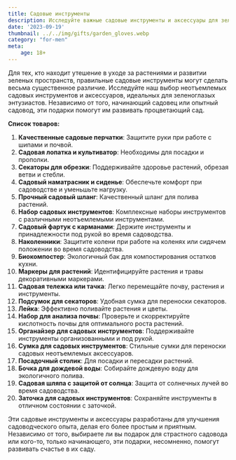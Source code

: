 ```yaml
---
title: Садовые инструменты
description: Исследуйте важные садовые инструменты и аксессуары для зеленоглазых энтузиастов.
date: '2023-09-19'
thumbnail: ../../img/gifts/garden_gloves.webp
category: "for-men"
meta:
    age: 18+
---
```


Для тех, кто находит утешение в уходе за растениями и развитии зеленых пространств, правильные садовые инструменты могут сделать весьма существенное различие. Исследуйте наш выбор неотъемлемых садовых инструментов и аксессуаров, идеальных для зеленоглазых энтузиастов. Независимо от того, начинающий садовец или опытный садовод, эти подарки помогут им развивать процветающий сад.

**Список товаров:**
1. **Качественные садовые перчатки**: Защитите руки при работе с шипами и почвой.
2. **Садовая лопатка и культиватор**: Необходимы для посадки и прополки.
3. **Секаторы для обрезки**: Поддерживайте здоровье растений, обрезая ветви и стебли.
4. **Садовый наматрасник и сиденье**: Обеспечьте комфорт при садоводстве и уменьшьте нагрузку.
5. **Прочный садовый шланг**: Качественный шланг для полива растений.
6. **Набор садовых инструментов**: Комплексные наборы инструментов с различными неотъемлемыми инструментами.
7. **Садовый фартук с карманами**: Держите инструменты и принадлежности под рукой во время садоводства.
8. **Наколенники**: Защитите колени при работе на коленях или сидячем положении во время садоводства.
9. **Биокомпостер**: Экологичный бак для компостирования остатков кухни.
10. **Маркеры для растений**: Идентифицируйте растения и травы декоративными маркерами.
11. **Садовая тележка или тачка**: Легко перемещайте почву, растения и инструменты.
12. **Подсумок для секаторов**: Удобная сумка для переноски секаторов.
13. **Лейка**: Эффективно поливайте растения и цветы.
14. **Набор для анализа почвы**: Проверьте и скорректируйте кислотность почвы для оптимального роста растений.
15. **Органайзер для садовых инструментов**: Поддерживайте инструменты организованными и под рукой.
16. **Сумка для садовых инструментов**: Стильные сумки для переноски садовых неотъемлемых аксессуаров.
17. **Посадочный столик**: Для посадки и пересадки растений.
18. **Бочка для дождевой воды**: Собирайте дождевую воду для экологичного полива.
19. **Садовая шляпа с защитой от солнца**: Защита от солнечных лучей во время садоводства.
20. **Заточка для садовых инструментов**: Сохраняйте инструменты в отличном состоянии с заточкой.

Эти садовые инструменты и аксессуары разработаны для улучшения садоводческого опыта, делая его более простым и приятным. Независимо от того, выбираете ли вы подарок для страстного садовода или кого-то, только начинающего, эти подарки, несомненно, помогут развивать счастье в их саду.
